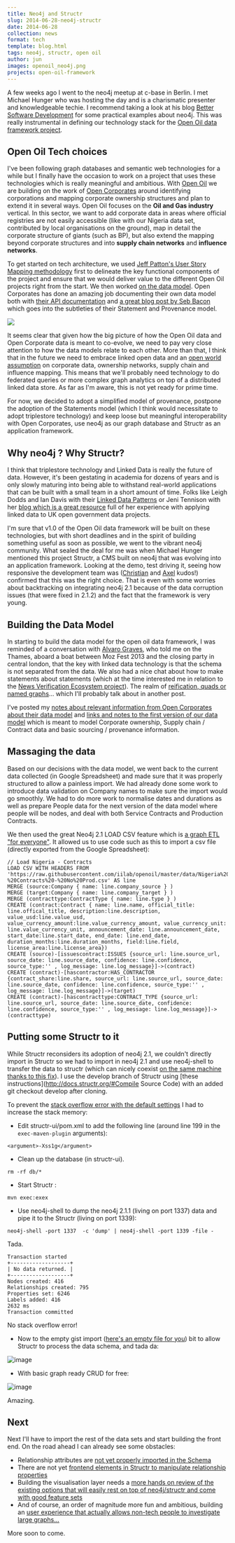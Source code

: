 ```yaml
---
title: Neo4j and Structr
slug: 2014-06-28-neo4j-structr
date: 2014-06-28
collection: news
format: tech
template: blog.html
tags: neo4j, structr, open oil 
author: jun
images: openoil_neo4j.png
projects: open-oil-framework
---
```


A few weeks ago I went to the neo4j meetup at c-base in Berlin. I met Michael Hunger who was hosting the day and is a charismatic presenter and knowledgeable techie. I recommend taking a look at his blog [Better Software Development](http://jexp.de/blog/) for some practical examples about neo4j. This was really instrumental in defining our technology stack for the [Open Oil data framework project](/projects/open-oil-framework.html).

<!--more-->

## Open Oil Tech choices

I've been following graph databases and semantic web technologies for a while but I finally have the occasion to work on a project that uses these technologies which is really meaningful and ambitious. With [Open Oil](http://openoil.net) we are building on the work of [Open Corporates](https://opencorporates.com) around identifying corporations and mapping corporate ownership structures and plan to extend it in several ways. Open Oil focuses on the **Oil and Gas industry** vertical. In this sector, we want to add corporate data in areas where official registries are not easily accessible (like with our Nigeria data set, contributed by local organisations on the ground), map in detail the corporate structure of giants (such as BP), but also extend the mapping beyond corporate structures and into **supply chain networks** and **influence networks**.

To get started on tech architecture, we used [Jeff Patton's User Story Mapping methodology](http://www.agileproductdesign.com/presentations/user_story_mapping/) first to delineate the key functional components of the project and ensure that we would deliver value to the different Open Oil projects right from the start. We then worked [on the data model](https://www.penflip.com/jun/iilab-graph/blob/master/Architecture-and-Frameworks-.txt#data-model). Open Corporates has done an amazing job documenting their own data model both with [their API documentation](http://api.opencorporates.com/documentation/API-Reference) and [a great blog post by Seb Bacon](https://blog.opencorporates.com/2014/01/08/understanding-corporate-networks-part-4-how-we-record-the-data/) which goes into the subtleties of their Statement and Provenance model.

![](https://opencorporates.files.wordpress.com/2014/01/schema1.png)

It seems clear that given how the big picture of how the Open Oil data and Open Corporate data is meant to co-evolve, we need to pay very close attention to how the data models relate to each other. More than that, I think that in the future we need to embrace linked open data and an [open world assumption](http://semanticweb.com/introduction-to-open-world-assumption-vs-closed-world-assumption_b33688) on corporate data, ownership networks, supply chain and influence mapping. This means that we'll probably need technology to do federated queries or more complex graph analytics on top of a distributed linked data store. As far as I'm aware, this is not yet ready for prime time.

For now, we decided to adopt a simplified model of provenance, postpone the adoption of the Statements model (which I think would necessitate to adopt triplestore technology) and keep loose but meaningful interoperability with Open Corporates, use neo4j as our graph database and Structr as an application framework.

## Why neo4j ? Why Structr?

I think that triplestore technology and Linked Data is really the future of data. However, it's been gestating in academia for dozens of years and is only slowly maturing into being able to withstand real-world applications that can be built with a small team in a short amount of time. Folks like Leigh Dodds and Ian Davis with their [Linked Data Patterns](http://patterns.dataincubator.org/book/) or Jeni Tennison with her [blog which is a great resource](http://www.jenitennison.com/blog/) full of her experience with applying linked data to UK open government data projects.

I'm sure that v1.0 of the Open Oil data framework will be built on these technologies, but with short deadlines and in the spirit of building something useful as soon as possible, we went to the vibrant neo4j community. What sealed the deal for me was when Michael Hunger mentioned this project Structr, a CMS built on neo4j that was evolving into an application framework. Looking at the demo, test driving it, seeing how responsive the development team was ([Christian](https://github.com/cmorgner) and [Axel](https://github.com/amorgner) kudos!) confirmed that this was the right choice. That is even with some worries about backtracking on integrating neo4j 2.1 because of the data corruption issues (that were fixed in 2.1.2) and the fact that the framework is very young. 

## Building the Data Model

In starting to build the data model for the open oil data framework, I was reminded of a conversation with [Alvaro Graves](https://twitter.com/alvarograves), who told me on the Thames, aboard a boat between Moz Fest 2013 and the closing party in central london, that the key with linked data technology is that the schema is not separated from the data. We also had a nice chat about how to make statements about statements (which at the time interested me in relation to the [News Verification Ecosystem project](https://groups.google.com/forum/#!forum/news-verification-standard)). The realm of [reification, quads or named graphs](http://patterns.dataincubator.org/book/reified-statement.html)... which I'll probably talk about in another post.

I've posted my [notes about relevant information from Open Corporates about their data model](https://www.penflip.com/jun/iilab-graph/blob/master/Architecture-and-Frameworks-.txt#data-model) and [links and notes to the first version of our data model](https://www.penflip.com/jun/iilab-graph/blob/master/v0.1a) which is meant to model Corporate ownership, Supply chain / Contract data and basic sourcing / provenance information.

## Massaging the data

Based on our decisions with the data model, we went back to the current data collected (in Google Spreadsheet) and made sure that it was properly structured to allow a painless import. We had already done some work to introduce data validation on Company names to make sure the import would go smoothly. We had to do more work to normalise dates and durations as well as prepare People data for the next version of the data model where people will be nodes, and deal with both Service Contracts and Production Contracts.

We then used the great Neo4j 2.1 LOAD CSV feature which is [a graph ETL "for everyone"](http://neo4j.com/blog/neo4j-2-1-graph-etl/). It allowed us to use code such as this to import a csv file (directly exported from the Google Spreadsheet):

```
// Load Nigeria - Contracts
LOAD CSV WITH HEADERS FROM 'https://raw.githubusercontent.com/iilab/openoil/master/data/Nigeria%20-%20Contracts%20-%20No%20Prod.csv' AS line
MERGE (source:Company { name: line.company_source } )
MERGE (target:Company { name: line.company_target } )
MERGE (contracttype:ContractType { name: line.type } )
CREATE (contract:Contract { name: line.name, official_title: line.offical_title, description:line.description, value_usd:line.value_usd, value_currency_amount:line.value_currency_amount, value_currency_unit: line.value_currency_unit, announcement_date: line.announcement_date, start_date:line.start_date, end_date: line.end_date, duration_months:line.duration_months, field:line.field, license_area:line.license_area})
CREATE (source)-[issuescontract:ISSUES {source_url: line.source_url, source_date: line.source_date, confidence: line.confidence, source_type:'' , log_message: line.log_message}]->(contract)
CREATE (contract)-[hascontractor:HAS_CONTRACTOR {contract_share:line.share, source_url: line.source_url, source_date: line.source_date, confidence: line.confidence, source_type:'' , log_message: line.log_message}]->(target)
CREATE (contract)-[hascontracttype:CONTRACT_TYPE {source_url: line.source_url, source_date: line.source_date, confidence: line.confidence, source_type:'' , log_message: line.log_message}]->(contracttype)
```

## Putting some Structr to it

While Structr reconsiders its adoption of neo4j 2.1, we couldn't directly import in Structr so we had to import in neo4j 2.1 and use neo4j-shell to transfer the data to structr (which can nicely coexist [on the same machine thanks to this fix](https://github.com/structr/structr/issues/159#issuecomment-44814248)). I use the develop branch of Structr using [these instructions](http://docs.structr.org/#Compile Source Code) with an added git checkout develop after cloning. 

To prevent the [stack overflow error with the default settings](https://github.com/structr/structr/issues/183#issuecomment-47385260) I had to increase the stack memory: 

 - Edit structr-ui/pom.xml to add the following line (around line 199 in the ```exec-maven-plugin``` arguments):
```
<argument>-Xss1g</argument>
```
 - Clean up the database (in structr-ui).
```
rm -rf db/*
```
 - Start Structr :
```
mvn exec:exex
```
 - Use neo4j-shell to dump the neo4j 2.1.1 (living on port 1337) data and pipe it to the Structr (living on port 1339):
```
neo4j-shell -port 1337  -c 'dump' | neo4j-shell -port 1339 -file -
```
Tada. 
```
Transaction started
+-------------------+
| No data returned. |
+-------------------+
Nodes created: 416
Relationships created: 795
Properties set: 6246
Labels added: 416
2632 ms
Transaction committed
```

No stack overflow error!

 - Now to the empty gist import ([here's an empty file for you](https://raw.githubusercontent.com/iilab/openoil/master/data/empty.gist)) bit to allow Structr to process the data schema, and tada da:

![image](https://cloud.githubusercontent.com/assets/356097/3420545/c0b584e8-feb0-11e3-9ef7-a40d801d3d2a.png)

 - With basic graph ready CRUD for free:

![image](https://cloud.githubusercontent.com/assets/356097/3420548/ecba2062-feb0-11e3-8cfa-f3953889ed57.png)

Amazing.

## Next

Next I'll have to import the rest of the data sets and start building the front end. On the road ahead I can already see some obstacles:

 - Relationship attributes are [not yet properly imported in the Schema](https://github.com/structr/structr/issues/179)
 - There are not yet [frontend elements in Structr to manipulate relationship properties](https://github.com/structr/structr/issues/179#issuecomment-47164571)
 - Building the visualisation layer needs a [more hands on review of the existing options that will easily rest on top of neo4j/structr and come with good feature sets](https://www.penflip.com/jun/iilab-graph/blob/master/technical-notes.txt#visualisation-layer) 
 - And of course, an order of magnitude more fun and ambitious, building an [user experience that actually allows non-tech people to investigate large graphs...](https://www.penflip.com/jun/iilab-graph/blob/master/graph-interfaces.txt)

More soon to come.
